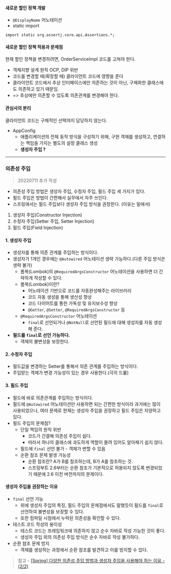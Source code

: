 #### 새로운 할인 정책 개발

- `@DisplayName` 어노테이션
- static import
```
import static org.assertj.core.api.Assertions.*;
```

#### 새로운 할인 정책 적용과 문제점
현재 할인 정책을 변경하려면, OrderServiceImpl 코드를 고쳐야 한다.
- 객체지향 설계 원칙 OCP, DIP 위반
- 코드를 변경할 때(확장할 때) 클라이언트 코드에 영향을 준다
- 클라이언트 코드에서 추상 인터페이스에만 의존하는 것이 아닌, 구체화한 클래스에도 의존하고 있기 때문임.
- => 추상에만 의존할 수 있도록 의존관계를 변경해야 한다. 

#### 관심사의 분리
클라이언트 코드는 구체적인 선택까지 담당하지 않는다.
- AppConfig
  - 애플리케이션의 전체 동작 방식을 구성하기 위해, 구현 객체를 생성하고, 연결하는 책임을 가지는 별도의 설정 클래스 생성
  - **생성자 주입 ?**

---
### 의존성 주입
> 20220711 추가 작성

- 의존성 주입 방법은 생성자 주입, 수정자 주입, 필드 주입 세 가지가 있다.
- 필드 주입은 방법이 간편해서 실무에서 자주 쓰인다.
- 스프링에서는 필드 주입보다 생성자 주입 방식을 권장한다. (이유는 밑에서)

1. 생성자 주입(Constructor Injection)
2. 수정자 주입(Setter 주입, Setter Injection)
3. 필드 주입(Field Injection)

#### 1. 생성자 주입
- 생성자를 통해 의존 관계를 주입하는 방식이다.
- 생성자가 1개인 경우에는 `@Autowired` 어노테이션 생략 가능하다.(다른 주입 방식은 생략 불가)
  - 롬복(Lombok)의 `@RequiredArgsConstructor` 어노테이션을 사용하면 더 간략하게 작성할 수 있다.
  - 롬복(Lombok)이란? 
    - 어노테이션 기반으로 코드를 자동완성해주는 라이브러리
    - 코드 자동 생성을 통해 생산성 향상
    - 코드 다이어트를 통한 가독성 및 유지보수성 향상
    - `@Getter`, `@Setter`, `@RequiredArgsConstructor` 등
  - `@RequiredArgsConstructor` 어노테이션
    - `final`로 선언되거나 `@NotNull`로 선언된 필드에 대해 생성자를 자동 생성해 준다.
- **필드를 `final`로 선언 가능하다.**
  - 객체의 불변성을 보장한다.

#### 2. 수정자 주입
- 필드값을 변경하는 Setter를 통해서 의존 관계를 주입하는 방식이다.
- 주입받는 객체가 변경 가능성이 있는 경우 사용한다.(극히 드묾)

#### 3. 필드 주입
- 필드에 바로 의존관계를 주입하는 방식이다.
- 필드에 `@Autowired` 어노테이션만 사용하면 되는 간편한 방식이라 과거에는 많이 사용되었으나, 여러 문제로 현재는 생성자 주입을 권장하고 필드 주입은 지양하고 있다.
- 필드 주입의 문제점?
  - 단일 책임의 원칙 위반
    - 코드가 간결해 의존성 주입이 쉽다.
    - 따라서 하나의 클래스에 과도하게 역할이 몰려 있어도 알아채기 쉽지 않다.
  - 필드에 `final` 선언 불가 - 객체가 변할 수 있음
  - 순환 참조 문제 발생 가능성
    - 순환 참조란? A가 B를 참조하는데, B가 A를 참조하는 것.
    - 스프링부트 2.6부터는 순환 참조가 기본적으로 허용되지 않도록 변경되었기 때문에 2.6 이전 버전까지의 문제이다.
  
#### 생성자 주입을 권장하는 이유
- `final` 선언 가능
  - 위에 생성자 주입의 특징, 필드 주입의 문제점에서도 말했듯이 필드를 `final`로 선언하여 불변성을 보장할 수 있다.
  - 또한 컴파일 시점에서 누락된 의존성을 확인할 수 있다.
- 테스트 코드 작성의 용이성
  - 테스트 코드는 프레임워크에 의존하지 않고 순수 자바로 작성 가능한 것이 좋다.
  - 생성자 주입 외의 의존성 주입 방식은 순수 자바로 작성 불가하다.
- 순환 참조 문제 방지
  - 객체를 생성하는 과정에서 순환 참조를 발견하고 이를 방지할 수 있다.

> 참고 - [[Spring] 다양한 의존성 주입 방법과 생성자 주입을 사용해야 하는 이유 - (2/2)](https://mangkyu.tistory.com/125)
